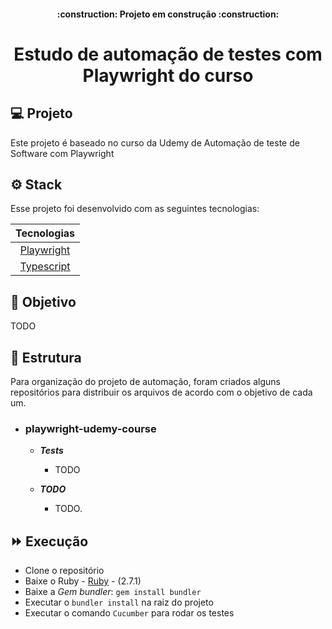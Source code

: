 <h4 align="center"> 
    :construction:  Projeto em construção  :construction:
</h4>

<p align="center">
  <h1 align="center">Estudo de automação de testes com Playwright do curso</h1>
</p> 

## 💻 Projeto
<p>Este projeto é baseado no curso da Udemy de Automação de teste de Software com Playwright</p>

## ⚙ Stack

Esse projeto foi desenvolvido com as seguintes tecnologias:

|        Tecnologias                                 |
| :--------------------------------:                 |
| [Playwright](https://playwright.dev/)              |
| [Typescript](https://www.typescriptlang.org/docs/) |       

## 🎯 Objetivo
TODO 

## 🌌 Estrutura
Para organização do projeto de automação, foram criados alguns repositórios para distribuir os arquivos de acordo com o objetivo de cada um.
  - ### **playwright-udemy-course**
      - ***Tests***     
         - TODO   
 
      - ***TODO***  
         - TODO.             
  
## ⏩ Execução
- Clone o repositório
- Baixe o Ruby - [Ruby](https://www.ruby-lang.org/pt/) - (2.7.1)
- Baixe a *Gem bundler*: ```gem install bundler```
- Executar o ```bundler install``` na raiz do projeto
- Executar o comando ```Cucumber``` para rodar os testes
